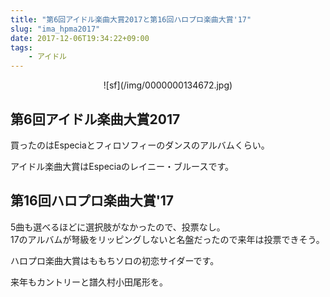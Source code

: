 ```yaml
---
title: "第6回アイドル楽曲大賞2017と第16回ハロプロ楽曲大賞'17"
slug: "ima_hpma2017"
date: 2017-12-06T19:34:22+09:00
tags: 
    - アイドル
---
```

<!--more-->
<div align="center">
![sf](/img/0000000134672.jpg)
</div>

## 第6回アイドル楽曲大賞2017
買ったのはEspeciaとフィロソフィーのダンスのアルバムくらい。

アイドル楽曲大賞はEspeciaのレイニー・ブルースです。

## 第16回ハロプロ楽曲大賞'17
5曲も選べるほどに選択肢がなかったので、投票なし。  
17のアルバムが弩級をリッピングしないと名盤だったので来年は投票できそう。

ハロプロ楽曲大賞はももちソロの初恋サイダーです。

来年もカントリーと譜久村小田尾形を。

